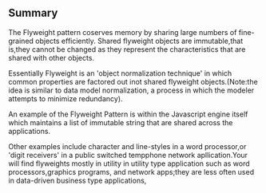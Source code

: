 ## Summary
The Flyweight pattern coserves memory by sharing large numbers of fine-grained objects efficiently.
Shared flyweight objects are immutable,that is,they cannot be changed as they represent the characteristics 
that are shared with other objects.

Essentially Flyweight is an 'object normalization technique' in which common properties are factored out inot shared flyweight objects.(Note:the idea is similar to data model normalization,
a process in which the modeler attempts to minimize redundancy).

An example of the Flyweight Pattern is within the Javascript engine itself which maintains a list of immutable string that are shared across the applications.

Other examples include character and line-styles in a word processor,or 'digit receivers' in a public switched tempphone network apllication.Your will find flyweights mostly in utility in utility type application such as word processors,graphics programs,
and network apps;they are less often used in data-driven business type applications,
